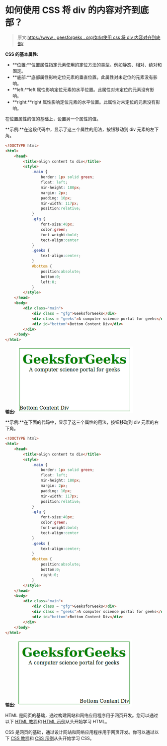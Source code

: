 # 如何使用 CSS 将 div 的内容对齐到底部？

> 原文:[https://www . geesforgeks . org/如何使用 css 将 div 内容对齐到底部/](https://www.geeksforgeeks.org/how-to-align-content-of-a-div-to-the-bottom-using-css/)

**CSS 的基本属性:**

*   **位置:**位置属性指定元素使用的定位方法的类型。例如静态、相对、绝对和固定。
*   **底部:**底部属性影响定位元素的垂直位置。此属性对未定位的元素没有影响。
*   **left:**left 属性影响定位元素的水平位置。此属性对未定位的元素没有影响。
*   **right:**right 属性影响定位元素的水平位置。此属性对未定位的元素没有影响。

在位置属性的值的基础上，设置另一个属性的值。

**示例:**在这段代码中，显示了这三个属性的用法，按钮移动到 div 元素的左下角。

```html
<!DOCTYPE html>
<html>
    <head>
        <title>align content to div</title>
        <style>
            .main {
                border: 1px solid green;
                float: left;
                min-height: 180px;
                margin: 2px;
                padding: 10px;
                min-width: 117px;
                position:relative;
            }
            .gfg {
                font-size:40px;
                color:green;
                font-weight:bold;
                tect-align:center
            }
            .geeks {
                text-align:center;
            }
            #bottom {
                position:absolute;                 
                bottom:0;                         
                left:0;                         
            }
        </style>
    </head>
    <body> 
        <div class="main">
            <div class = "gfg">GeeksforGeeks</div>
            <div class = "geeks">A computer science portal for geeks</div>
            <div id="bottom">Bottom Content Div</div>
        </div>
    </body> 
</html>                    
```

**输出:**
![](img/11ecd22be4ca19258fa3b028dd1fd9aa.png)

**示例:**在下面的代码中，显示了这三个属性的用法，按钮移动到 div 元素的右下角。

```html
<!DOCTYPE html>
<html>
    <head>
        <title>align content to div</title>
        <style>
            .main {
                border: 1px solid green;
                float: left;
                min-height: 180px;
                margin: 2px;
                padding: 10px;
                min-width: 117px;
                position:relative;
            }
            .gfg {
                font-size:40px;
                color:green;
                font-weight:bold;
                tect-align:center
            }
            .geeks {
                text-align:center;
            }
            #bottom {
                position:absolute;                 
                bottom:0;                         
                right:0;                         
            }
        </style>
    </head>
    <body> 
        <div class="main">
            <div class = "gfg">GeeksforGeeks</div>
            <div class = "geeks">A computer science portal for geeks</div>
            <div id="bottom">Bottom Content Div</div>
        </div>
    </body> 
</html>                    
```

**输出:**
![](img/a4aed282e3c6fe04c8f187bcc28e4337.png)

HTML 是网页的基础，通过构建网站和网络应用程序用于网页开发。您可以通过以下 [HTML 教程](https://www.geeksforgeeks.org/html-tutorials/)和 [HTML 示例](https://www.geeksforgeeks.org/html-examples/)从头开始学习 HTML。

CSS 是网页的基础，通过设计网站和网络应用程序用于网页开发。你可以通过以下 [CSS 教程](https://www.geeksforgeeks.org/css-tutorials/)和 [CSS 示例](https://www.geeksforgeeks.org/css-examples/)从头开始学习 CSS。